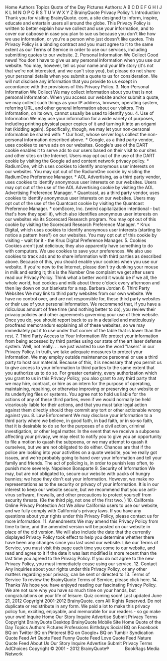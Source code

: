 Home Authors Topics Quote of the Day Pictures Authors: A B C D E F G H I J K L M N O P Q R S T U V W X Y Z BrainyQuote Privacy Policy 1. Introduction Thank you for visiting BrainyQuote. com, a site designed to inform, inspire, educate and entertain users all around the globe. This Privacy Policy is written to better explain how we collect and use your information, and to cover our caboose in case you plan to sue us because you don't like how we use information, or you're a person who just doesn't like quotes. This Privacy Policy is a binding contract and you must agree to it to the same extent as our Terms of Service in order to use our services, including submitting quotes to our website. 2. Personal Information We Collect Good news! You don't have to give us any personal information when you use our website. You may, however, tell us your name and your life story (it's not that we're not interested, and we can't stop you), but please do not share your personal details when you submit a quote to us for consideration. We will not disclose any information that you provide to us except in accordance with the provisions of this Privacy Policy. 3. Non-Personal Information We Collect We may collect information about you that is not personal information. When you access our website and/or submit a quote, we may collect such things as your IP address, browser, operating system, referring URL, and other general information about our visitors. This information, on its own, cannot usually be used to identify you. 4. Use of Information We may use your information for a wide variety of purposes, including printing physical paper copies of it and turning it into an origami hat (kidding again). Specifically, though, we may let your non-personal information be shared with: \* Our host, whose server logs collect the non-personal information described above. \* Google, as a third party vendor, uses cookies to serve ads on our websites. Google's use of the DART cookie enables it to serve ads to our users based on their visit to our sites and other sites on the Internet. Users may opt out of the use of the DART cookie by visiting the Google ad and content network privacy policy. \* RadiumOne, which uses cookies to identify anonymous user interests on our websites. You may opt out of the RadiumOne cookie by visiting the RadiumOne Preference Manager. \* AOL Advertising, as a third party vendor, uses cookies to identify anonymous user interests on our websites. Users may opt out of the use of the AOL Advertising cookie by visiting the AOL Advertising Preference Manager. \* Quantcast, as a third party vendor, uses cookies to identify anonymous user interests on our websites. Users may opt out of the use of the Quantcast cookie by visiting the Quantcast Preference Manager. \* comScore, Inc. (weird capitalization intentional - but that's how they spell it), which also identifies anonymous user interests on our websites via its Scorecard Research program. You may opt out of this cookie by visiting the Scorecard Research Preference Manager. \* Krux Digital, which uses cookies to identify anonymous user interests (starting to notice a pattern here?) on our websites. You may opt out of this cookie by visiting - wait for it - the Krux Digital Preference Manager. 5. Cookies Cookies aren't just delicious; they also apparently have something to do with computers. We use cookies to save your preferences. We also use cookies to track ads and to share information with third parties as described above. Because of this, you should enable your cookies when you use our website. If you're new to the Internet, please don't try dunking your mouse in milk and eating it; this is the Number One complaint we get after users read our Privacy Policy. Think what a better world it would be if we all, the whole world, had cookies and milk about three o'clock every afternoon and then lay down on our blankets for a nap. Barbara Jordan 6. Third Party Websites We may link to third party websites from our own website. We have no control over, and are not responsible for, these third party websites or their use of your personal information. We recommend that, if you have a ridiculous amount of free time (and nothing better to do), you review their privacy policies and other agreements governing your use of their website. Once you do, you should report back to us in a detailed and meticulously proofread memorandum explaining all of these websites, so we may immediately put it to use under that corner of the table that is lower than the rest. 7. Third Party Access to Your Information We protect your information from being accessed by third parties using our state of the art laser defense system. Well, not really. . . we just wanted to use the word "lasers" in our Privacy Policy. In truth, we take adequate measures to protect your information. We may employ outside maintenance personnel or use a third party to host our material. Because of this, it is necessary that you permit us to give access to your information to third parties to the same extent that you authorize us to do so. For greater certainty, every authorization which you grant to us in this Privacy Policy, you also grant to any third party that we may hire, contract, or hire as an intern for the purpose of operating, maintaining, repairing, or otherwise improving or preserving our website or its underlying files or systems. You agree not to hold us liable for the actions of any of these third parties, even if we would normally be held vicariously liable for their actions, and that you must take legal action against them directly should they commit any tort or other actionable wrong against you. 8. Law Enforcement We may disclose your information to a third party where we believe, in good faith, in bad faith, or in so-so faith, that it is desirable to do so for the purposes of a civil action, criminal investigation, or other legal matter. In the event that we receive a subpoena affecting your privacy, we may elect to notify you to give you an opportunity to file a motion to quash the subpoena, or we may attempt to quash it ourselves, but we are not obligated to do either. Chances are that if the police are looking into your activities on a quote website, you've really got issues, and we're probably going to hand over your information and tell your family and friends. The act of policing is, in order to punish less often, to punish more severely. Napoleon Bonaparte 9. Security of Information We may, but are not obligated to, secure our website with packs of hungry bunnies; we hope they don't eat your information. However, we make no representations as to the security or privacy of your information. It is in our interest to keep our website secure, but we recommend that you use anti-virus software, firewalls, and other precautions to protect yourself from security threats. (Be the third pig, not one of the first two. ) 10. California Online Privacy Protection Act We allow California users to use our website, and we fully comply with California's privacy laws. If you have any questions about your rights under this Privacy Policy, please contact us for more information. 11. Amendments We may amend this Privacy Policy from time to time, and the amended version will be posted on our website in place of the old version. We will also include the date that the currently displayed Privacy Policy took effect to help you determine whether there have been any changes since you last used our website. Like our Terms of Service, you must visit this page each time you come to our website, and read and agree to it if the date it was last modified is more recent than the last time you agreed to the Privacy Policy. If you do not agree to the new Privacy Policy, you must immediately cease using our service. 12. Contact Any inquiries about your rights under this Privacy Policy, or any other matters regarding your privacy, can be sent or directed to 13. Terms of Service To review the BrainyQuote Terms of Service, please click here. 14. Thanks We hope you have enjoyed reading our fascinating Privacy Policy. We are not sure why you have so much time on your hands, but congratulations on your life of leisure. Quiz coming soon! Last updated June 21, 2012 Copyright 2001-2012 BrainyQuote. com All Rights Reserved. Do not duplicate or redistribute in any form. We paid a lot to make this privacy policy fun, exciting, enjoyable, and memorable for our readers - so go make your own! Inquire Home Our Story Inquire Advertise Submit Privacy Terms Copyright BrainyQuote Desktop BrainyQuote Mobile Site Home Quote of the Day Topics Authors Pictures Professions Birthdays Social BQ on Facebook BQ on Twitter BQ on Pinterest BQ on Google+ BQ on Tumblr Syndication Quote Feed Art Quote Feed Funny Quote Feed Love Quote Feed Nature Quote Feed About Us Our Story Inquire Advertise Submit Privacy Terms AdChoices Copyright © 2001 - 2012 BrainyQuote®             BookRags Media Network